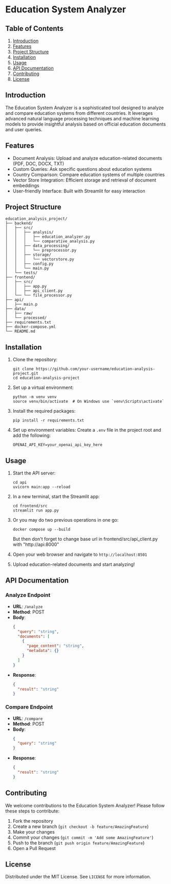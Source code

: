 # Education System Analyzer

## Table of Contents
1. [Introduction](#introduction)
2. [Features](#features)
3. [Project Structure](#project-structure)
4. [Installation](#installation)
5. [Usage](#usage)
6. [API Documentation](#api-documentation)
7. [Contributing](#contributing)
8. [License](#license)

## Introduction

The Education System Analyzer is a sophisticated tool designed to analyze and compare education systems from different countries. It leverages advanced natural language processing techniques and machine learning models to provide insightful analysis based on official education documents and user queries.

## Features

- Document Analysis: Upload and analyze education-related documents (PDF, DOC, DOCX, TXT)
- Custom Queries: Ask specific questions about education systems
- Country Comparison: Compare education systems of multiple countries
- Vector Store Integration: Efficient storage and retrieval of document embeddings
- User-friendly Interface: Built with Streamlit for easy interaction

## Project Structure

```
education_analysis_project/
├── backend/
│   ├── src/
│   │   ├── analysis/
│   │   │   ├── education_analyzer.py
│   │   │   └── comparative_analysis.py
│   │   ├── data_processing/
│   │   │   └── preprocessor.py
│   │   ├── storage/
│   │   │   └── vectorstore.py
│   │   ├── config.py
│   │   └── main.py
│   └── tests/
├── frontend/
│   ├── src/
│   │   ├── app.py
│   │   ├── api_client.py
│   └── └── file_processor.py
├── api/
│   ├── main.p
├── data/
│   ├── raw/
│   └── processed/
├── requirements.txt
├── docker-compose.yml
└── README.md
```

## Installation

1. Clone the repository:
   ```
   git clone https://github.com/your-username/education-analysis-project.git
   cd education-analysis-project
   ```

2. Set up a virtual environment:
   ```
   python -m venv venv
   source venv/bin/activate  # On Windows use `venv\Scripts\activate`
   ```

3. Install the required packages:
   ```
   pip install -r requirements.txt
   ```

4. Set up environment variables:
   Create a `.env` file in the project root and add the following:
   ```
   OPENAI_API_KEY=your_openai_api_key_here
   ```

## Usage

1. Start the API server:
   ```
   cd api
   uvicorn main:app --reload
   ```

2. In a new terminal, start the Streamlit app:
   ```
   cd frontend/src
   streamlit run app.py
   ```
   
3. Or you may do two previous operations in one go:
   ```
   docker compose up --build
   ```
   But then don't forget to change base url in frontend/src/api_client.py with "http://api:8000"
   
5. Open your web browser and navigate to `http://localhost:8501`

6. Upload education-related documents and start analyzing!

## API Documentation

### Analyze Endpoint

- **URL**: `/analyze`
- **Method**: POST
- **Body**:
  ```json
  {
    "query": "string",
    "documents": [
      {
        "page_content": "string",
        "metadata": {}
      }
    ]
  }
  ```
- **Response**:
  ```json
  {
    "result": "string"
  }
  ```

### Compare Endpoint

- **URL**: `/compare`
- **Method**: POST
- **Body**:
  ```json
  {
    "query": "string"
  }
  ```
- **Response**:
  ```json
  {
    "result": "string"
  }
  ```

## Contributing

We welcome contributions to the Education System Analyzer! Please follow these steps to contribute:

1. Fork the repository
2. Create a new branch (`git checkout -b feature/AmazingFeature`)
3. Make your changes
4. Commit your changes (`git commit -m 'Add some AmazingFeature'`)
5. Push to the branch (`git push origin feature/AmazingFeature`)
6. Open a Pull Request

## License

Distributed under the MIT License. See `LICENSE` for more information.
